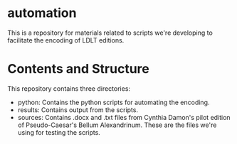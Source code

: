 # automation
This is a repository for materials related to scripts we're developing to facilitate the encoding of LDLT editions.

# Contents and Structure
This repository contains three directories:

- python: Contains the python scripts for automating the encoding.
- results: Contains output from the scripts.
- sources: Contains .docx and .txt files from Cynthia Damon's pilot edition of Pseudo-Caesar's Bellum Alexandrinum. These are the files we're using for testing the scripts.
